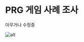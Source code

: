
# PRG 게임 사례 조사


아무거나 수정중
 
 ![alt](https://i.ytimg.com/vi/F1m11F4KpYk/maxresdefault.jpg "프로스트 펑크")
